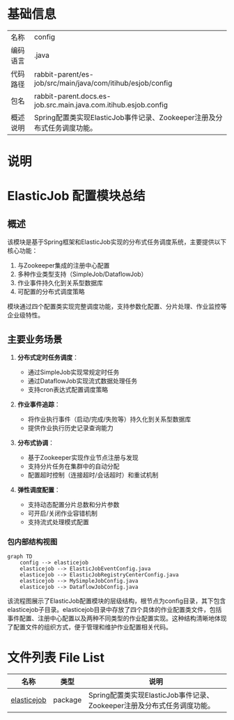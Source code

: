 # 基础信息

|      |      |
|------|------|
| 名称 | config |
| 编码语言 | .java |
| 代码路径 | rabbit-parent/es-job/src/main/java/com/itihub/esjob/config |
| 包名 | rabbit-parent.docs.es-job.src.main.java.com.itihub.esjob.config |
| 概述说明 | Spring配置类实现ElasticJob事件记录、Zookeeper注册及分布式任务调度功能。 |

# 说明

# ElasticJob 配置模块总结

## 概述
该模块是基于Spring框架和ElasticJob实现的分布式任务调度系统，主要提供以下核心功能：
1. 与Zookeeper集成的注册中心配置
2. 多种作业类型支持（SimpleJob/DataflowJob）
3. 作业事件持久化到关系型数据库
4. 可配置的分布式调度策略

模块通过四个配置类实现完整调度功能，支持参数化配置、分片处理、作业监控等企业级特性。

## 主要业务场景
1. **分布式定时任务调度**：
   - 通过SimpleJob实现常规定时任务
   - 通过DataflowJob实现流式数据处理任务
   - 支持cron表达式配置调度策略

2. **作业事件追踪**：
   - 将作业执行事件（启动/完成/失败等）持久化到关系型数据库
   - 提供作业执行历史记录查询能力

3. **分布式协调**：
   - 基于Zookeeper实现作业节点注册与发现
   - 支持分片任务在集群中的自动分配
   - 配置超时控制（连接超时/会话超时）和重试机制

4. **弹性调度配置**：
   - 支持动态配置分片总数和分片参数
   - 可开启/关闭作业容错机制
   - 支持流式处理模式配置


### 包内部结构视图

```mermaid
graph TD
    config --> elasticejob
    elasticejob --> ElasticJobEventConfig.java
    elasticejob --> ElasticJobRegistryCenterConfig.java
    elasticejob --> MySimpleJobConfig.java
    elasticejob --> DataflowJobConfig.java
```

该流程图展示了ElasticJob配置模块的层级结构，根节点为config目录，其下包含elasticejob子目录。elasticejob目录中存放了四个具体的作业配置类文件，包括事件配置、注册中心配置以及两种不同类型的作业配置实现。这种结构清晰地体现了配置文件的组织方式，便于管理和维护作业配置相关代码。

# 文件列表 File List

| 名称   | 类型  | 说明 |
|-------|------|-------------|
| [elasticejob](elasticejob/_module.md) | package | Spring配置类实现ElasticJob事件记录、Zookeeper注册及分布式任务调度功能。 |


